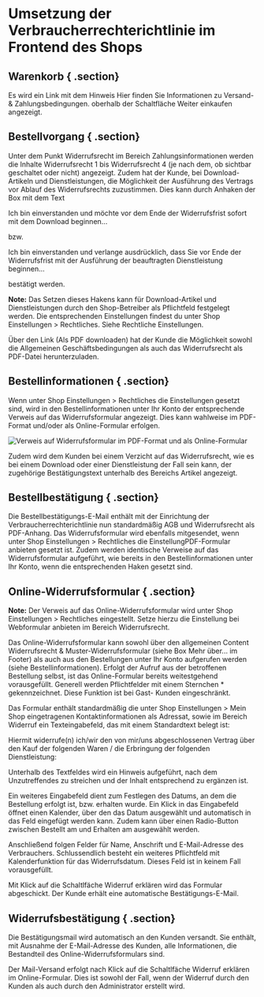 # Umsetzung der Verbraucherrechterichtlinie im Frontend des Shops 

## Warenkorb { .section}

Es wird ein Link mit dem Hinweis Hier finden Sie Informationen zu Versand- & Zahlungsbedingungen. oberhalb der Schaltfläche Weiter einkaufen angezeigt.

## Bestellvorgang { .section}

Unter dem Punkt Widerrufsrecht im Bereich Zahlungsinformationen werden die Inhalte Widerrufsrecht 1 bis Widerrufsrecht 4 \(je nach dem, ob sichtbar geschaltet oder nicht\) angezeigt. Zudem hat der Kunde, bei Download-Artikeln und Dienstleistungen, die Möglichkeit der Ausführung des Vertrags vor Ablauf des Widerrufsrechts zuzustimmen. Dies kann durch Anhaken der Box mit dem Text

Ich bin einverstanden und möchte vor dem Ende der Widerrufsfrist sofort mit dem Download beginnen...

bzw.

Ich bin einverstanden und verlange ausdrücklich, dass Sie vor Ende der Widerrufsfrist mit der Ausführung der beauftragten Dienstleistung beginnen...

bestätigt werden.

**Note:** Das Setzen dieses Hakens kann für Download-Artikel und Dienstleistungen durch den Shop-Betreiber als Pflichtfeld festgelegt werden. Die entsprechenden Einstellungen findest du unter Shop Einstellungen \> Rechtliches. Siehe Rechtliche Einstellungen.

Über den Link \(Als PDF downloaden\) hat der Kunde die Möglichkeit sowohl die Allgemeinen Geschäftsbedingungen als auch das Widerrufsrecht als PDF-Datei herunterzuladen.

## Bestellinformationen { .section}

Wenn unter Shop Einstellungen \> Rechtliches die Einstellungen gesetzt sind, wird in den Bestellinformationen unter Ihr Konto der entsprechende Verweis auf das Widerrufsformular angezeigt. Dies kann wahlweise im PDF-Format und/oder als Online-Formular erfolgen.

![](Bilder/Abb201_VerweisAufWiderrufsformularImPDF_FormatUndAlsOnline_Formular.PNG "Verweis auf Widerrufsformular im PDF-Format und als
        Online-Formular")

Zudem wird dem Kunden bei einem Verzicht auf das Widerrufsrecht, wie es bei einem Download oder einer Dienstleistung der Fall sein kann, der zugehörige Bestätigungstext unterhalb des Bereichs Artikel angezeigt.

## Bestellbestätigung { .section}

Die Bestellbestätigungs-E-Mail enthält mit der Einrichtung der Verbraucherrechterichtlinie nun standardmäßig AGB und Widerrufsrecht als PDF-Anhang. Das Widerrufsformular wird ebenfalls mitgesendet, wenn unter Shop Einstellungen \> Rechtliches die EinstellungPDF-Formular anbieten gesetzt ist. Zudem werden identische Verweise auf das Widerrufsformular aufgeführt, wie bereits in den Bestellinformationen unter Ihr Konto, wenn die entsprechenden Haken gesetzt sind.

## Online-Widerrufsformular { .section}

**Note:** Der Verweis auf das Online-Widerrufsformular wird unter Shop Einstellungen \> Rechtliches eingestellt. Setze hierzu die Einstellung bei Webformular anbieten im Bereich Widerrufsrecht.

Das Online-Widerrufsformular kann sowohl über den allgemeinen Content Widerrufsrecht & Muster-Widerrufsformular \(siehe Box Mehr über... im Footer\) als auch aus den Bestellungen unter Ihr Konto aufgerufen werden \(siehe Bestellinformationen\). Erfolgt der Aufruf aus der betroffenen Bestellung selbst, ist das Online-Formular bereits weitestgehend vorausgefüllt. Generell werden Pflichtfelder mit einem Sternchen \* gekennzeichnet. Diese Funktion ist bei Gast- Kunden eingeschränkt.

Das Formular enthält standardmäßig die unter Shop Einstellungen \> Mein Shop eingetragenen Kontaktinformationen als Adressat, sowie im Bereich Widerruf ein Texteingabefeld, das mit einem Standardtext belegt ist:

Hiermit widerrufe\(n\) ich/wir den von mir/uns abgeschlossenen Vertrag über den Kauf der folgenden Waren / die Erbringung der folgenden Dienstleistung:

Unterhalb des Textfeldes wird ein Hinweis aufgeführt, nach dem Unzutreffendes zu streichen und der Inhalt entsprechend zu ergänzen ist.

Ein weiteres Eingabefeld dient zum Festlegen des Datums, an dem die Bestellung erfolgt ist, bzw. erhalten wurde. Ein Klick in das Eingabefeld öffnet einen Kalender, über den das Datum ausgewählt und automatisch in das Feld eingefügt werden kann. Zudem kann über einen Radio-Button zwischen Bestellt am und Erhalten am ausgewählt werden.

Anschließend folgen Felder für Name, Anschrift und E-Mail-Adresse des Verbrauchers. Schlussendlich besteht ein weiteres Pflichtfeld mit Kalenderfunktion für das Widerrufsdatum. Dieses Feld ist in keinem Fall vorausgefüllt.

Mit Klick auf die Schaltlfäche Widerruf erklären wird das Formular abgeschickt. Der Kunde erhält eine automatische Bestätigungs-E-Mail.

## Widerrufsbestätigung { .section}

Die Bestätigungsmail wird automatisch an den Kunden versandt. Sie enthält, mit Ausnahme der E-Mail-Adresse des Kunden, alle Informationen, die Bestandteil des Online-Widerrufsformulars sind.

Der Mail-Versand erfolgt nach Klick auf die Schaltlfäche Widerruf erklären im Online-Formular. Dies ist sowohl der Fall, wenn der Widerruf durch den Kunden als auch durch den Administrator erstellt wird.



